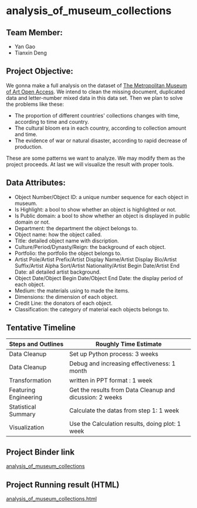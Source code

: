 # analysis_of_museum_collections

## Team Member:

- Yan Gao
- Tianxin Deng

## Project Objective:

We gonna make a full analysis on the dataset of [The Metropolitan Museum of Art Open Access]( https://github.com/metmuseum/openaccess/ ). We intend to clean the missing document, duplicated data and letter-number mixed data in this data set. Then we plan to solve the problems like these:

- The proportion of different countries' collections changes with time, according to time and country.
- The cultural bloom era in each country, according to collection amount and time.
- The evidence of war or natural disaster, according to rapid decrease of production.

These are some patterns we want to analyze. We may modify them as the project proceeds. At last we will visualize the result with proper tools.

## Data Attributes:

- Object Number/Object ID: a unique number sequence for each object in museum.
- Is Highlight: a bool to show whether an object is highlighted or not.
- Is Public domain: a bool to show whether an object is displayed in public domain or not.
- Department: the department the object belongs to.
- Object name: how the object called.
- Title: detailed object name with discription.
- Culture/Period/Dynasty/Reign: the background of each object.
- Portfolio: the portfolio the object belongs to.
- Artist Pole/Artist Prefix/Artist Display Name/Artist Display Bio/Artist Suffix/Artist Alpha Sort/Artist Nationality/Artist Begin Date/Artist End Date: all detailed artist background.
- Object Date/Object Begin Date/Object End Date: the display period of each object.
- Medium: the materials using to made the items.
- Dimensions: the dimension of each object.
- Credit Line: the donators of each object.
- Classification: the category of material each objects belongs to.


## Tentative Timeline
Steps and Outlines | Roughly Time Estimate
------------------ | ---------------------
Data Cleanup | Set up Python process: 3 weeks
Data Cleanup | Debug and increasing effectiveness: 1 month
Transformation | written in PPT format : 1 week
Featuring Engineering | Get the results from Data Cleanup and dicussion: 2 weeks
Statistical Summary | Calculate the datas from step 1: 1 week
Visualization | Use the Calculation results, doing plot: 1 week

## Project Binder link
[analysis_of_museum_collections ]( https://mybinder.org/v2/gh/CesareGao/analysis_of_museum_collections/master?filepath=analysis_of_museum_collection.ipynb )

## Project Running result (HTML)
[analysis_of_museum_collections.html]( https://github.com/CesareGao/analysis_of_museum_collections/blob/master/analysis_of_museum_collection.html )
